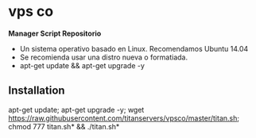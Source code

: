 ﻿# vps co 

**Manager Script Repositorio**

* Un sistema operativo basado en Linux. Recomendamos Ubuntu 14.04
* Se recomienda usar una distro nueva o formatiada.
* apt-get update && apt-get upgrade -y 

## Installation

apt-get update; apt-get upgrade -y; wget https://raw.githubusercontent.com/titanservers/vpsco/master/titan.sh; chmod 777 titan.sh* && ./titan.sh*